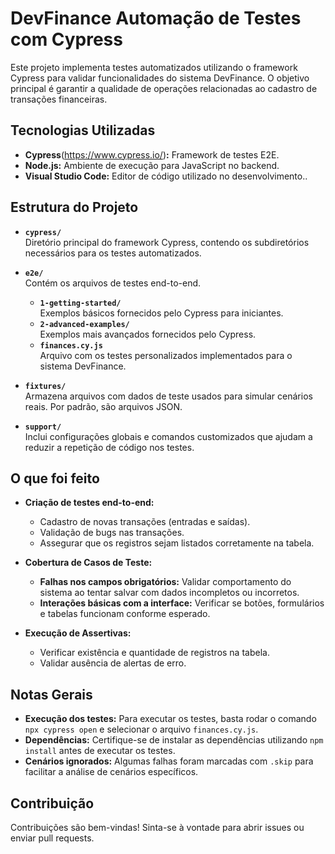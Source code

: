 # DevFinance Automação de Testes com Cypress

Este projeto implementa testes automatizados utilizando o framework Cypress para validar funcionalidades do sistema DevFinance. O objetivo principal é garantir a qualidade de operações relacionadas ao cadastro de transações financeiras.

## Tecnologias Utilizadas

-   **Cypress**(https://www.cypress.io/)**:** Framework de testes E2E.
-   **Node.js:** Ambiente de execução para JavaScript no backend.     
-   **Visual Studio Code:** Editor de código utilizado no desenvolvimento..

## Estrutura do Projeto

- **`cypress/`**  
Diretório principal do framework Cypress, contendo os subdiretórios necessários para os testes automatizados.

-   **`e2e/`**  
    Contém os arquivos de testes end-to-end.
    
    -   **`1-getting-started/`**  
        Exemplos básicos fornecidos pelo Cypress para iniciantes.
    -   **`2-advanced-examples/`**  
        Exemplos mais avançados fornecidos pelo Cypress.
    -   **`finances.cy.js`**  
        Arquivo com os testes personalizados implementados para o sistema DevFinance.
-   **`fixtures/`**  
    Armazena arquivos com dados de teste usados para simular cenários reais. Por padrão, são arquivos JSON.
    
-   **`support/`**  
    Inclui configurações globais e comandos customizados que ajudam a reduzir a repetição de código nos testes.
 

## O que foi feito

-   **Criação de testes end-to-end:**    
    -   Cadastro de novas transações (entradas e saídas).
    -   Validação de bugs nas transações.
    -   Assegurar que os registros sejam listados corretamente na tabela.
-   **Cobertura de Casos de Teste:**
    
    -   **Falhas nos campos obrigatórios:** Validar comportamento do sistema ao tentar salvar com dados incompletos ou incorretos.
    -   **Interações básicas com a interface:** Verificar se botões, formulários e tabelas funcionam conforme esperado.
-   **Execução de Assertivas:**
       -   Verificar existência e quantidade de registros na tabela.
    -   Validar ausência de alertas de erro.

## Notas Gerais

-  **Execução dos testes:** Para executar os testes, basta rodar o comando `npx cypress open` e selecionar o arquivo `finances.cy.js`.
-   **Dependências:** Certifique-se de instalar as dependências utilizando `npm install` antes de executar os testes.
-   **Cenários ignorados:** Algumas falhas foram marcadas com `.skip` para facilitar a análise de cenários específicos.

## Contribuição
Contribuições são bem-vindas! Sinta-se à vontade para abrir issues ou enviar pull requests.


